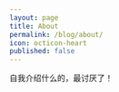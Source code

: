 ```yaml
---
layout: page
title: About
permalink: /blog/about/
icon: octicon-heart
published: false
---
```


自我介绍什么的，最讨厌了！